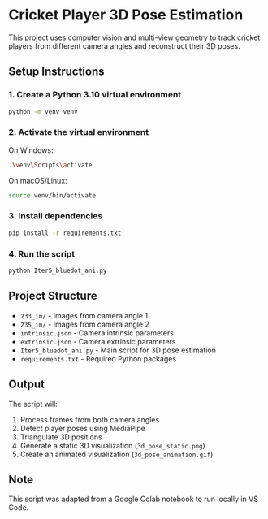 # Cricket Player 3D Pose Estimation

This project uses computer vision and multi-view geometry to track cricket players from different camera angles and reconstruct their 3D poses.

## Setup Instructions

### 1. Create a Python 3.10 virtual environment

```bash
python -m venv venv
```

### 2. Activate the virtual environment

On Windows:
```bash
.\venv\Scripts\activate
```

On macOS/Linux:
```bash
source venv/bin/activate
```

### 3. Install dependencies

```bash
pip install -r requirements.txt
```

### 4. Run the script

```bash
python Iter5_bluedot_ani.py
```

## Project Structure

- `233_im/` - Images from camera angle 1
- `235_im/` - Images from camera angle 2
- `intrinsic.json` - Camera intrinsic parameters
- `extrinsic.json` - Camera extrinsic parameters
- `Iter5_bluedot_ani.py` - Main script for 3D pose estimation
- `requirements.txt` - Required Python packages

## Output

The script will:
1. Process frames from both camera angles
2. Detect player poses using MediaPipe
3. Triangulate 3D positions
4. Generate a static 3D visualization (`3d_pose_static.png`)
5. Create an animated visualization (`3d_pose_animation.gif`)

## Note

This script was adapted from a Google Colab notebook to run locally in VS Code. 